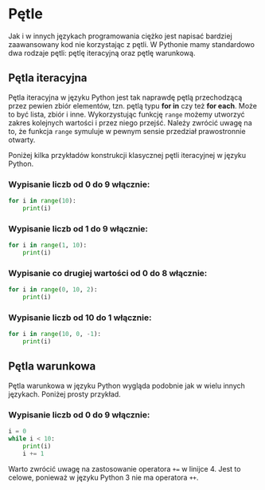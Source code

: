 # Pętle

Jak i w innych językach programowania ciężko jest napisać bardziej zaawansowany kod nie korzystając z pętli. W Pythonie mamy standardowo dwa rodzaje pętli: pętlę iteracyjną oraz pętlę warunkową.

## Pętla iteracyjna

Pętla iteracyjna w języku Python jest tak naprawdę pętlą przechodzącą przez pewien zbiór elementów, tzn. pętlą typu **for in** czy też **for each**.  Może to być lista, zbiór i inne. Wykorzystując funkcję `range` możemy utworzyć zakres kolejnych wartości i przez niego przejść. Należy zwrócić uwagę na to, że funkcja `range` symuluje w pewnym sensie przedział prawostronnie otwarty.

Poniżej kilka przykładów konstrukcji klasycznej pętli iteracyjnej w języku Python.

### Wypisanie liczb od **0** do **9** **włącznie**:

```python
for i in range(10):
    print(i)
```

### Wypisanie liczb od **1** do **9** **włącznie**:

```python
for i in range(1, 10):
    print(i)
```

### Wypisanie co drugiej wartości od **0** do **8** **włącznie**:

```python
for i in range(0, 10, 2):
    print(i)
```

### Wypisanie liczb od **10** do **1** **włącznie**:

```python
for i in range(10, 0, -1):
    print(i)
```

## Pętla warunkowa

Pętla warunkowa w języku Python wygląda podobnie jak w wielu innych językach. Poniżej prosty przykład.

### Wypisanie liczb od **0** do **9** **włącznie**:

```python
i = 0
while i < 10:
    print(i)
    i += 1
```

Warto zwrócić uwagę na zastosowanie operatora `+=` w linijce 4. Jest to celowe, ponieważ w języku Python 3 nie ma operatora `++`.
